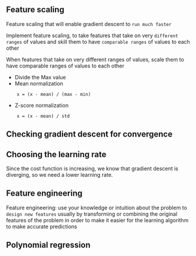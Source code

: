 
## Feature scaling
Feature scaling that will enable gradient descent to `run much faster`

Implement feature scaling, to take features that take on very `different ranges` of values and skill them to have `comparable ranges` of values to each other

When features that take on very different ranges of values, scale them to have comparable ranges of values to each other

- Divide the Max value
- Mean normalization
```
    x = (x - mean) / (max - min)
```
- Z-score normalization
```
    x = (x - mean) / std
```

## Checking gradient descent for convergence


## Choosing the learning rate
Since the cost function is increasing, we know that gradient descent is diverging, so we need a lower learning rate. 


## Feature engineering
Feature engineering: use your knowledge or intuition about the problem to `design new features` usually by transforming or combining the original features of the problem in order to make it easier for the learning algorithm to make accurate predictions


## Polynomial regression
